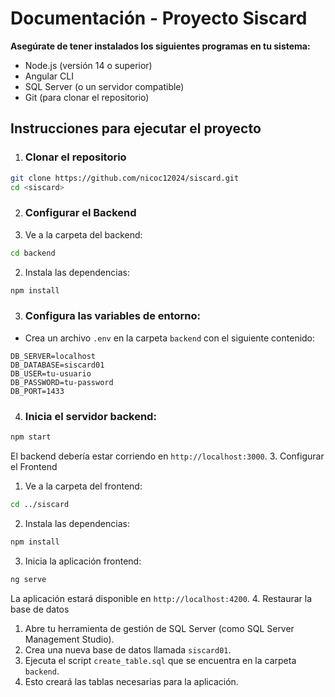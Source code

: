 # Documentación - Proyecto Siscard

**Asegúrate de tener instalados los siguientes programas en tu sistema:**

- Node.js (versión 14 o superior)
- Angular CLI
- SQL Server (o un servidor compatible)
- Git (para clonar el repositorio)

## Instrucciones para ejecutar el proyecto

1. ### Clonar el repositorio

```bash
git clone https://github.com/nicoc12024/siscard.git
cd <siscard>
```

2. ### Configurar el Backend
1. Ve a la carpeta del backend:

```bash
cd backend
```

2. Instala las dependencias:

```bash
npm install
```

3. ### Configura las variables de entorno:

- Crea un archivo `.env` en la carpeta `backend` con el siguiente contenido:

```env
DB_SERVER=localhost
DB_DATABASE=siscard01
DB_USER=tu-usuario
DB_PASSWORD=tu-password
DB_PORT=1433
```

4. ### Inicia el servidor backend:

```bash
npm start
```

El backend debería estar corriendo en `http://localhost:3000`. 3. Configurar el Frontend

1. Ve a la carpeta del frontend:

```bash
cd ../siscard
```

2. Instala las dependencias:

```bash
npm install
```

3. Inicia la aplicación frontend:

```bash
ng serve
```

La aplicación estará disponible en `http://localhost:4200`. 4. Restaurar la base de datos

1. Abre tu herramienta de gestión de SQL Server (como SQL Server Management Studio).
2. Crea una nueva base de datos llamada `siscard01`.
3. Ejecuta el script `create_table.sql` que se encuentra en la carpeta `backend`.
4. Esto creará las tablas necesarias para la aplicación.
